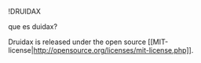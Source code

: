 !DRUIDAX

que es duidax?

Druidax is released under the open source [[MIT-license|http://opensource.org/licenses/mit-license.php]]. 
